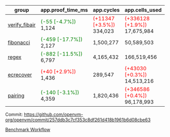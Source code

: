 | group | app.proof_time_ms | app.cycles | app.cells_used | leaf.proof_time_ms | leaf.cycles | leaf.cells_used |
| -- | -- | -- | -- | -- | -- | -- |
| [verify_fibair](https://github.com/openvm-org/openvm/blob/benchmark-results/benchmarks-pr/1707/verify_fibair-257ddb3c7cf353c8df261d418b1961b6d08cbe63.md) |<span style='color: green'>(-55 [-4.7%])</span> 1,124 | <span style='color: red'>(+11347 [+3.5%])</span> 334,023 | <span style='color: red'>(+336128 [+1.9%])</span> 17,675,984 |- | - | - |
| [fibonacci](https://github.com/openvm-org/openvm/blob/benchmark-results/benchmarks-pr/1707/fibonacci-257ddb3c7cf353c8df261d418b1961b6d08cbe63.md) |<span style='color: green'>(-459 [-17.7%])</span> 2,127 |  1,500,277 |  50,589,503 |- | - | - |
| [regex](https://github.com/openvm-org/openvm/blob/benchmark-results/benchmarks-pr/1707/regex-257ddb3c7cf353c8df261d418b1961b6d08cbe63.md) |<span style='color: green'>(-882 [-11.5%])</span> 6,797 |  4,165,432 |  166,519,456 |- | - | - |
| [ecrecover](https://github.com/openvm-org/openvm/blob/benchmark-results/benchmarks-pr/1707/ecrecover-257ddb3c7cf353c8df261d418b1961b6d08cbe63.md) |<span style='color: red'>(+40 [+2.9%])</span> 1,436 |  289,547 | <span style='color: red'>(+43030 [+0.3%])</span> 14,513,216 |- | - | - |
| [pairing](https://github.com/openvm-org/openvm/blob/benchmark-results/benchmarks-pr/1707/pairing-257ddb3c7cf353c8df261d418b1961b6d08cbe63.md) |<span style='color: green'>(-140 [-3.1%])</span> 4,359 |  1,820,436 | <span style='color: red'>(+346586 [+0.4%])</span> 96,178,993 |- | - | - |


Commit: https://github.com/openvm-org/openvm/commit/257ddb3c7cf353c8df261d418b1961b6d08cbe63

[Benchmark Workflow](https://github.com/openvm-org/openvm/actions/runs/15430051907)
